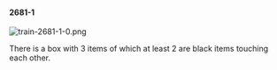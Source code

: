 #### 2681-1
![train-2681-1-0.png](https://github.com/lil-lab/nlvr/raw/master/nlvr/train/images/44/train-2681-1-0.png "train-2681-1-0.png")

There is a box with 3 items of which at least 2 are black items touching each other.